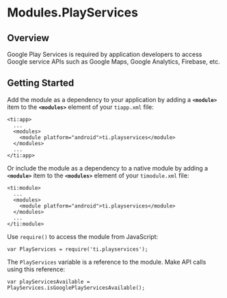 # Modules.PlayServices

<TypeHeader/>

## Overview

Google Play Services is required by application developers to access Google service APIs such as
Google Maps, Google Analytics, Firebase, etc.

## Getting Started

Add the module as a dependency to your application by adding a **`<module>`** item to the
**`<modules>`** element of your `tiapp.xml` file:

    <ti:app>
      ...
      <modules>
        <module platform="android">ti.playservices</module>
      </modules>
      ...
    </ti:app>

Or include the module as a dependency to a native module by adding a **`<module>`** item to the
**`<modules>`** element of your `timodule.xml` file:

    <ti:module>
      ...
      <modules>
        <module platform="android">ti.playservices</module>
      </modules>
      ...
    </ti:module>

Use `require()` to access the module from JavaScript:

    var PlayServices = require('ti.playservices');

The `PlayServices` variable is a reference to the module. Make API calls using this reference:

    var playServicesAvailable = PlayServices.isGooglePlayServicesAvailable();

<ApiDocs/>

